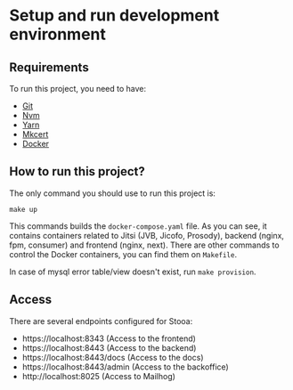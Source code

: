 # Setup and run development environment

## Requirements

To run this project, you need to have:

- [Git](https://git-scm.com/)
- [Nvm](https://github.com/nvm-sh/nvm)
- [Yarn](https://yarnpkg.com/)
- [Mkcert](https://github.com/FiloSottile/mkcert)
- [Docker](https://www.docker.com/)

## How to run this project?

The only command you should use to run this project is:

```
make up
```

This commands builds the `docker-compose.yaml` file. As you can see, it contains containers
related to Jitsi (JVB, Jicofo, Prosody), backend (nginx, fpm, consumer) and frontend (nginx, next).
There are other commands to control the Docker containers, you can find them on `Makefile`.

In case of mysql error table/view doesn't exist, run `make provision`.

## Access

There are several endpoints configured for Stooa:

* https://localhost:8343 (Access to the frontend)
* https://localhost:8443 (Access to the backend)
* https://localhost:8443/docs (Access to the docs)
* https://localhost:8443/admin (Access to the backoffice)
* http://localhost:8025 (Access to Mailhog)
